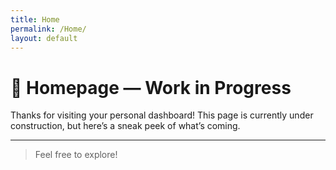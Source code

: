 ```yaml
---
title: Home
permalink: /Home/
layout: default
---
```


# 🚧 Homepage — Work in Progress

Thanks for visiting your personal dashboard! This page is currently under construction, but here’s a sneak peek of what’s coming.

---


>Feel free to explore!

